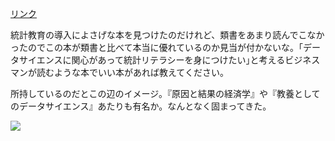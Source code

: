 [リンク](https://twitter.com/bebebeBayes/status/1601555633060589568?s=20&t=PiaKqdzksBaKxjdAzyvXCw)

統計教育の導入によさげな本を見つけたのだけれど、類書をあまり読んでこなかったのでこの本が類書と比べて本当に優れているのか見当が付かないな。｢データサイエンスに関心があって統計リテラシーを身につけたい｣と考えるビジネスマンが読むような本でいい本があれば教えてください。

所持しているのだとこの辺のイメージ。『原因と結果の経済学』や『教養としてのデータサイエンス』あたりも有名か。なんとなく固まってきた。

![](./fig/003-001.jfif)
